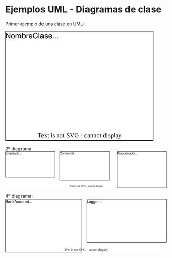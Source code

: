 # Ejemplos UML - Diagramas de clase
Primer ejemplo de una clase en UML:

![diagrama1](diagramas/digrama1.drawio.svg)

2º diagrama:
![diagrama2](diagramas/diagrama2.drawio.svg)

4º diagrama:
![diagrama4](diagramas/diagrama4.drawio.svg)
